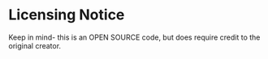 # Licensing Notice

Keep in mind- this is an OPEN SOURCE code, but does require credit to the original creator.
